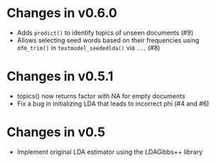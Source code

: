 # Changes in v0.6.0

* Adds `predict()` to identify topics of unseen documents (#9)
* Allows selecting seed words based on their frequencies using `dfm_trim()` in `textmodel_seededlda()` via `...` (#8)

# Changes in v0.5.1

* topics() now returns factor with NA for empty documents
* Fix a bug in initializing LDA that leads to incorrect phi (#4 and #6)

# Changes in v0.5

* Implement original LDA estimator using the LDAGibbs++ library
